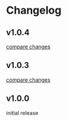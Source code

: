 # Changelog

## v1.0.4

[compare changes](https://github.com/BananaAcid/nuxt-dropzone-filelist/compare/v1.0.3...v1.0.4)

## v1.0.3

[compare changes](https://github.com/BananaAcid/nuxt-dropzone-filelist/compare/v1.0.1...v1.0.3)

## v1.0.0
initial release


